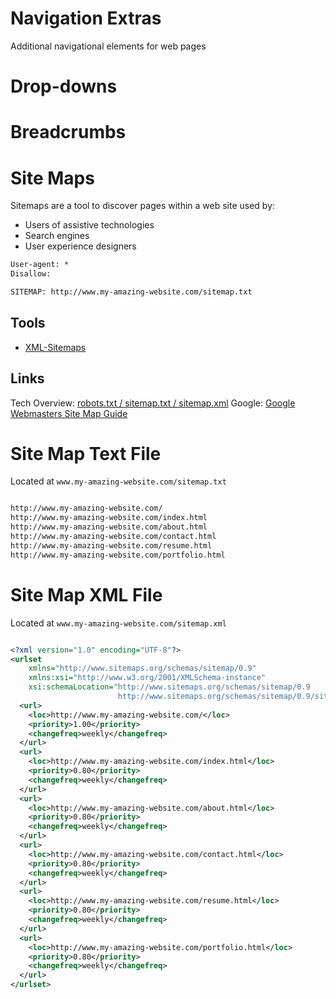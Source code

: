 # Navigation Extras

Additional navigational elements for web pages

# Drop-downs

# Breadcrumbs

# Site Maps

Sitemaps are a tool to discover pages within a web site used by:

  * Users of assistive technologies
  * Search engines
  * User experience designers

```txt
User-agent: *
Disallow:

SITEMAP: http://www.my-amazing-website.com/sitemap.txt
```

## Tools
  * [XML-Sitemaps](https://www.xml-sitemaps.com/)

## Links

Tech Overview: [robots.txt / sitemap.txt / sitemap.xml](http://www.my-amazing-website.com/robots-sitemaps.html)
Google: [Google Webmasters Site Map Guide](https://support.google.com/webmasters/answer/183668?hl=en&ref_topic=4581190)

# Site Map Text File

Located at `www.my-amazing-website.com/sitemap.txt`

```txt

http://www.my-amazing-website.com/
http://www.my-amazing-website.com/index.html
http://www.my-amazing-website.com/about.html
http://www.my-amazing-website.com/contact.html
http://www.my-amazing-website.com/resume.html
http://www.my-amazing-website.com/portfolio.html
```

# Site Map XML File

Located at `www.my-amazing-website.com/sitemap.xml`

```xml

<?xml version="1.0" encoding="UTF-8"?>
<urlset
    xmlns="http://www.sitemaps.org/schemas/sitemap/0.9"
    xmlns:xsi="http://www.w3.org/2001/XMLSchema-instance"
    xsi:schemaLocation="http://www.sitemaps.org/schemas/sitemap/0.9
                        http://www.sitemaps.org/schemas/sitemap/0.9/sitemap.xsd">
  <url>
    <loc>http://www.my-amazing-website.com/</loc>
    <priority>1.00</priority>
    <changefreq>weekly</changefreq>
  </url>
  <url>
    <loc>http://www.my-amazing-website.com/index.html</loc>
    <priority>0.80</priority>
    <changefreq>weekly</changefreq>
  </url>
  <url>
    <loc>http://www.my-amazing-website.com/about.html</loc>
    <priority>0.80</priority>
    <changefreq>weekly</changefreq>
  </url>
  <url>
    <loc>http://www.my-amazing-website.com/contact.html</loc>
    <priority>0.80</priority>
    <changefreq>weekly</changefreq>
  </url>
  <url>
    <loc>http://www.my-amazing-website.com/resume.html</loc>
    <priority>0.80</priority>
    <changefreq>weekly</changefreq>
  </url>
  <url>
    <loc>http://www.my-amazing-website.com/portfolio.html</loc>
    <priority>0.80</priority>
    <changefreq>weekly</changefreq>
  </url>
</urlset>
```
